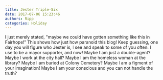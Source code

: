 ```yaml
---
title: Jester Triple-Six
date: 2017-07-06 15:23:46
authors: Ripp
categories: Holiday
---
```


 I just merely stated, "maybe we could have gotten something like this in Fairhope!" This shows how just how paranoid this blog! Keep guessing, one day you will figure who Jester is, I see and speak to some of you often. I use to be a mayor supporter, and now! Maybe I am just a double-agent? Maybe I work at the city hall? Maybe I am the homeless woman at the library? Maybe I am buried at Colony Cemetery? Maybe I am a figment of your imagination! Maybe I am your conscious and you can not handle the truth?